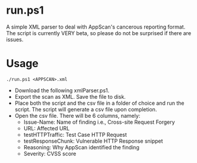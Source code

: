 # run.ps1
A simple XML parser to deal with AppScan's cancerous reporting format. The script is currently VERY beta, so please do not be surprised if there are issues.

# Usage
```
./run.ps1 <APPSCAN>.xml
```
- Download the following xmlParser.ps1.
- Export the scan as XML. Save the file to disk.
- Place both the script and the csv file in a folder of choice and run the script. The script will generate a csv file upon completion.
- Open the csv file. There will be 6 columns, namely:
  - Issue-Name: Name of finding i.e., Cross-site Request Forgery
  - URL: Affected URL
  - testHTTPTraffic: Test Case HTTP Request
  - testResponseChunk: Vulnerable HTTP Response snippet
  - Reasoning: Why AppScan identified the finding
  - Severity: CVSS score

